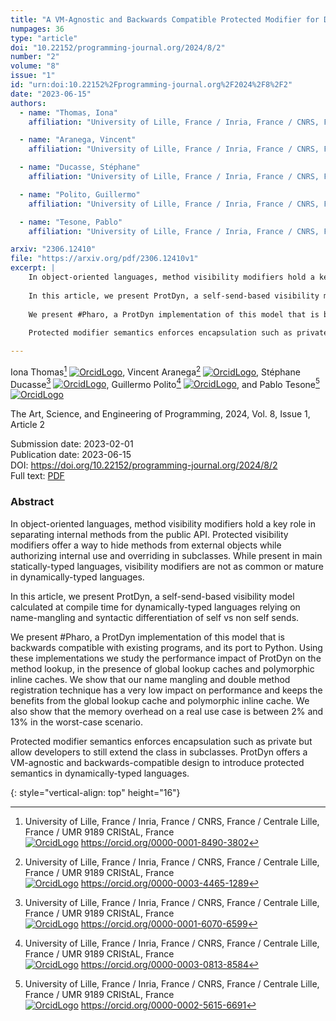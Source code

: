 ```yaml
---
title: "A VM-Agnostic and Backwards Compatible Protected Modifier for Dynamically-Typed Languages"
numpages: 36
type: "article"
doi: "10.22152/programming-journal.org/2024/8/2"
number: "2"
volume: "8"
issue: "1"
id: "urn:doi:10.22152%2Fprogramming-journal.org%2F2024%2F8%2F2"
date: "2023-06-15"
authors: 
  - name: "Thomas, Iona"
    affiliation: "University of Lille, France / Inria, France / CNRS, France / Centrale Lille, France / UMR 9189 CRIStAL, France"

  - name: "Aranega, Vincent"
    affiliation: "University of Lille, France / Inria, France / CNRS, France / Centrale Lille, France / UMR 9189 CRIStAL, France"

  - name: "Ducasse, Stéphane"
    affiliation: "University of Lille, France / Inria, France / CNRS, France / Centrale Lille, France / UMR 9189 CRIStAL, France"

  - name: "Polito, Guillermo"
    affiliation: "University of Lille, France / Inria, France / CNRS, France / Centrale Lille, France / UMR 9189 CRIStAL, France"

  - name: "Tesone, Pablo"
    affiliation: "University of Lille, France / Inria, France / CNRS, France / Centrale Lille, France / UMR 9189 CRIStAL, France"

arxiv: "2306.12410"
file: "https://arxiv.org/pdf/2306.12410v1"
excerpt: |
    In object-oriented languages, method visibility modifiers hold a key role in separating internal methods from the public API. Protected visibility modifiers offer a way to hide methods from external objects while authorizing internal use and overriding in subclasses. While present in main statically-typed languages, visibility modifiers are not as common or mature in dynamically-typed languages.  
    
    In this article, we present ProtDyn, a self-send-based visibility model calculated at compile time for dynamically-typed languages relying on name-mangling and syntactic differentiation of self vs non self sends.  
    
    We present #Pharo, a ProtDyn implementation of this model that is backwards compatible with existing programs, and its port to Python. Using these implementations we study the performance impact of ProtDyn on the method lookup, in the presence of global lookup caches and polymorphic inline caches. We show that our name mangling and double method registration technique has a very low impact on performance and keeps the benefits from the global lookup cache and polymorphic inline cache. We also show that the memory overhead on a real use case is between 2% and 13% in the worst-case scenario.  
    
    Protected modifier semantics enforces encapsulation such as private but allow developers to still extend the class in subclasses. ProtDyn offers a VM-agnostic and backwards-compatible design to introduce protected semantics in dynamically-typed languages.

---
```

Iona Thomas[^1] [![OrcidLogo]](https://orcid.org/0000-0001-8490-3802), Vincent Aranega[^2] [![OrcidLogo]](https://orcid.org/0000-0003-4465-1289), Stéphane Ducasse[^3] [![OrcidLogo]](https://orcid.org/0000-0001-6070-6599), Guillermo Polito[^4] [![OrcidLogo]](https://orcid.org/0000-0003-0813-8584), and Pablo Tesone[^5] [![OrcidLogo]](https://orcid.org/0000-0002-5615-6691)

The Art, Science, and Engineering of Programming, 2024, Vol. 8, Issue 1, Article 2

Submission date: 2023-02-01  
Publication date: 2023-06-15  
DOI: <https://doi.org/10.22152/programming-journal.org/2024/8/2>  
Full text: [PDF](https://arxiv.org/pdf/2306.12410v1)  


### Abstract

In object-oriented languages, method visibility modifiers hold a key role in separating internal methods from the public API. Protected visibility modifiers offer a way to hide methods from external objects while authorizing internal use and overriding in subclasses. While present in main statically-typed languages, visibility modifiers are not as common or mature in dynamically-typed languages.  

In this article, we present ProtDyn, a self-send-based visibility model calculated at compile time for dynamically-typed languages relying on name-mangling and syntactic differentiation of self vs non self sends.  

We present #Pharo, a ProtDyn implementation of this model that is backwards compatible with existing programs, and its port to Python. Using these implementations we study the performance impact of ProtDyn on the method lookup, in the presence of global lookup caches and polymorphic inline caches. We show that our name mangling and double method registration technique has a very low impact on performance and keeps the benefits from the global lookup cache and polymorphic inline cache. We also show that the memory overhead on a real use case is between 2% and 13% in the worst-case scenario.  

Protected modifier semantics enforces encapsulation such as private but allow developers to still extend the class in subclasses. ProtDyn offers a VM-agnostic and backwards-compatible design to introduce protected semantics in dynamically-typed languages.


[^1]: University of Lille, France / Inria, France / CNRS, France / Centrale Lille, France / UMR 9189 CRIStAL, France  
    [![OrcidLogo]](https://orcid.org/0000-0001-8490-3802) <https://orcid.org/0000-0001-8490-3802>

[^2]: University of Lille, France / Inria, France / CNRS, France / Centrale Lille, France / UMR 9189 CRIStAL, France  
    [![OrcidLogo]](https://orcid.org/0000-0003-4465-1289) <https://orcid.org/0000-0003-4465-1289>

[^3]: University of Lille, France / Inria, France / CNRS, France / Centrale Lille, France / UMR 9189 CRIStAL, France  
    [![OrcidLogo]](https://orcid.org/0000-0001-6070-6599) <https://orcid.org/0000-0001-6070-6599>

[^4]: University of Lille, France / Inria, France / CNRS, France / Centrale Lille, France / UMR 9189 CRIStAL, France  
    [![OrcidLogo]](https://orcid.org/0000-0003-0813-8584) <https://orcid.org/0000-0003-0813-8584>

[^5]: University of Lille, France / Inria, France / CNRS, France / Centrale Lille, France / UMR 9189 CRIStAL, France  
    [![OrcidLogo]](https://orcid.org/0000-0002-5615-6691) <https://orcid.org/0000-0002-5615-6691>


[OrcidLogo]: /assets/images/orcid.svg "Orcid Logo"
{: style="vertical-align: top" height="16"}

